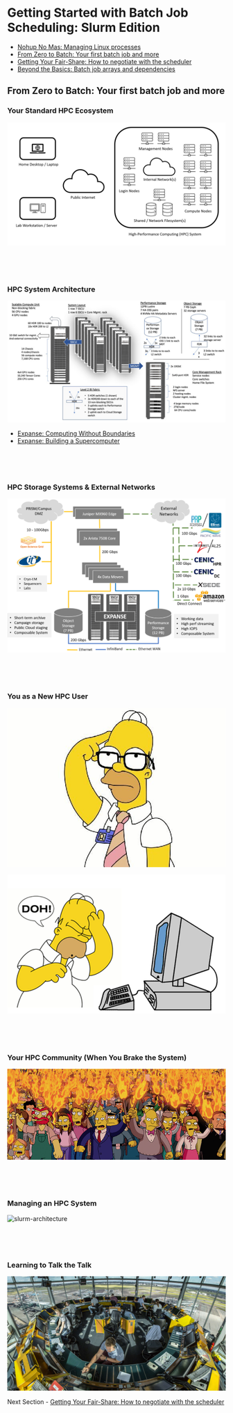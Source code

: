 # Getting Started with Batch Job Scheduling: Slurm Edition

- [Nohup No Mas: Managing Linux processes](NOHUP.md)
- [From Zero to Batch: Your first batch job and more](BATCH.md)
- [Getting Your Fair-Share: How to negotiate with the scheduler](FAIRSHARE.md)
- [Beyond the Basics: Batch job arrays and dependencies](BEYOND.md)

## From Zero to Batch: Your first batch job and more

### Your Standard HPC Ecosystem

![standard-hpc-ecosystem](standard-hpc-ecosystem.jpg)

<br>
<br>
<br>

### HPC System Architecture

![expanse-system-architecture](expanse-system-architecture.png)

- [Expanse: Computing Without Boundaries](https://expanse.sdsc.edu)
- [Expanse: Building a Supercomputer](https://www.youtube.com/watch?v=uNZyg6X_t3s)

<br>
<br>
<br>

### HPC Storage Systems & External Networks

![expanse-storage-external-networks](expanse-storage-external-networks.png)

<br>
<br>
<br>

### You as a New HPC User

![homer-simpson-glasses](homer-simpson-glasses.jpg)

![homer-computer-doh](homer-computer-doh.jpg)

<br>
<br>
<br>

### Your HPC Community (When You Brake the System)

![simpsons-angry-mob](simpsons-angry-mob.png)

<br>
<br>
<br>

### Managing an HPC System

![slurm-architecture](https://slurm.schedmd.com/arch.gif)

<br>
<br>
<br>

### Learning to Talk the Talk

![air-traffic-control](air-traffic-control.jpg)



Next Section - [Getting Your Fair-Share: How to negotiate with the scheduler](FAIRSHARE.md)

